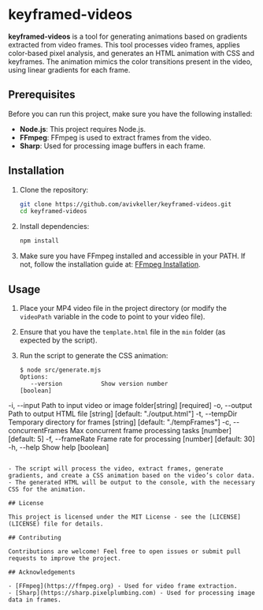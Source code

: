 # keyframed-videos

**keyframed-videos** is a tool for generating animations based on gradients extracted from video frames. This tool processes video frames, applies color-based pixel analysis, and generates an HTML animation with CSS and keyframes. The animation mimics the color transitions present in the video, using linear gradients for each frame.

## Prerequisites

Before you can run this project, make sure you have the following installed:

- **Node.js**: This project requires Node.js.
- **FFmpeg**: FFmpeg is used to extract frames from the video.
- **Sharp**: Used for processing image buffers in each frame.

## Installation

1. Clone the repository:

   ```bash
   git clone https://github.com/avivkeller/keyframed-videos.git
   cd keyframed-videos
   ```

2. Install dependencies:

   ```bash
   npm install
   ```

3. Make sure you have FFmpeg installed and accessible in your PATH. If not, follow the installation guide at: [FFmpeg Installation](https://ffmpeg.org/download.html).

## Usage

1. Place your MP4 video file in the project directory (or modify the `videoPath` variable in the code to point to your video file).
2. Ensure that you have the `template.html` file in the `min` folder (as expected by the script).

3. Run the script to generate the CSS animation:

   ```console
   $ node src/generate.mjs
   Options:
      --version           Show version number                          [boolean]
  -i, --input             Path to input video or image folder[string] [required]
  -o, --output            Path to output HTML file
                                             [string] [default: "./output.html"]
  -t, --tempDir           Temporary directory for frames
                                              [string] [default: "./tempFrames"]
  -c, --concurrentFrames  Max concurrent frame processing tasks
                                                           [number] [default: 5]
  -f, --frameRate         Frame rate for processing       [number] [default: 30]
  -h, --help              Show help                                    [boolean]
   ```

   - The script will process the video, extract frames, generate gradients, and create a CSS animation based on the video’s color data.
   - The generated HTML will be output to the console, with the necessary CSS for the animation.

## License

This project is licensed under the MIT License - see the [LICENSE](LICENSE) file for details.

## Contributing

Contributions are welcome! Feel free to open issues or submit pull requests to improve the project.

## Acknowledgements

- [FFmpeg](https://ffmpeg.org) - Used for video frame extraction.
- [Sharp](https://sharp.pixelplumbing.com) - Used for processing image data in frames.
